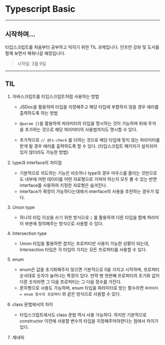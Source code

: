 # Typescript Basic

---

## 시작하며...

타입스크립트를 처음부터 공부하고 익히기 위한 TIL 과제입니다. 인프런 강좌 및 도서를 함께 보면서 채워나갈 예정입니다.

> 시작일: 3월 9일

---

## TIL

1. 자바스크립트를 타입스크립트처럼 사용하는 방법

   - JSDoc을 활용하여 타입을 지정해주고 해당 타입에 부합하지 않을 경우 에러를 출력하도록 하는 방법

   - `@param {}`을 활용하여 파라미터의 타입을 명시하는 것이 가능하며 뒤에 주석을 추가하는 것으로 해당 파라미터의 사용법까지도 명시할 수 있다.
   - 추가적으로 `// @ts-check` 를 더하는 것으로 해당 타입에 맞지 않는 파라미터를 받게 될 경우 에러를 출력하도록 할 수 있다. (타입스크립트 패키지가 설치되어 있지 않더라도 가능한 방법)

2. type과 interface의 차이점
   - 기본적으로 의도하는 기능은 비슷하나 type의 경우 마우스를 올리는 것만으로도 내부에 어떤 데이터를 어떤 자료형으로 가져야 하는지 모두 볼 수 있는 반면 interface를 사용하여 지정한 자료형은 숨겨진다.
   - interface가 확장이 가능하다는데에서 interface의 사용을 추천하는 경우가 많다.
3. Union type
   - 하나의 타입 이상을 쓰기 위한 방식으로 `|` 를 활용하여 다른 타입을 함께 파라미터 부분에 정의해주는 방식으로 사용할 수 있다.
4. Intersection type
   - Union 타입을 활용하면 겹치는 프로퍼티만 사용이 가능한 상황이 되는데, Intersection 타입은 각 타입이 가지는 모든 프로퍼티를 사용할 수 있다.
5. enum
   - enum은 값을 초기화해주지 않으면 기본적으로 0을 가지고 시작하며, 프로퍼티 순서대로 숫자가 늘어나는 특징이 있다. 만약 맨 첫번째 프로퍼티의 초기화 값이 다른 숫자라면 그 다음 프로퍼티는 그 다음 정수를 가진다.
   - 문자형으로 사용도 가능하며, enum 타입을 파라미터로 받는 함수라면 `파라미터 = enum 함수의 프로퍼티` 와 같은 방식으로 사용할 수 있다.

6. class 문법에서의 차이
   - 타입스크립트에서도 class 문법 역시 사용 가능하다. 하지만 기본적으로 constructor 이전에 사용할 변수의 타입을 지정해주어야한다는 점에서 차이가 있다.
7. 제네릭
